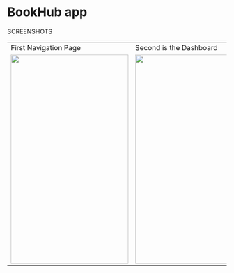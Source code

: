 # BookHub app
SCREENSHOTS

<table>
  <tr>
    <td>First Navigation Page</td>
     <td>Second is the Dashboard</td>
     <td>Third favourates page</td>
     <td>last is profile page</td>
  </tr>
  <tr>
    <td><img src="https://github.com/user-attachments/assets/93fbd608-9bcb-42c3-b5ba-c6995922c13e" width=270 height=480></td>
    <td><img src="https://github.com/user-attachments/assets/26e95a3b-7784-4319-b78f-6074a1182647" width=270 height=480></td>
    <td><img src="https://github.com/user-attachments/assets/19a6071c-f176-415d-a62b-e473000bf301" width=270 height=480></td>
      <td><img src="https://github.com/user-attachments/assets/1f2ae66e-f1f8-46e7-b8d8-d95bacf329ab" width=270 height=480></td>
  </tr>
 </table>

